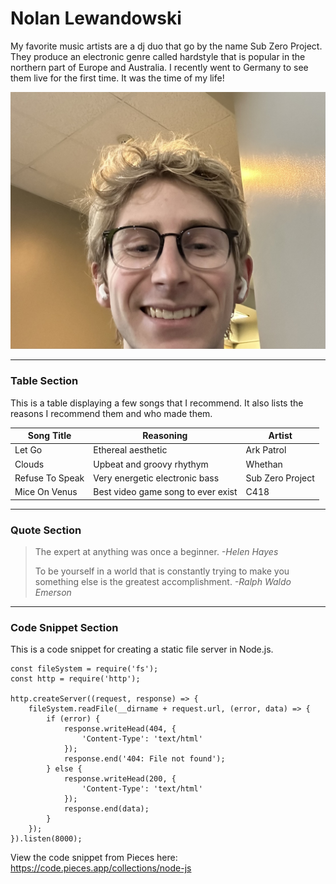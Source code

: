 # Nolan Lewandowski

My favorite music artists are a dj duo that go by the name Sub Zero Project. They produce an electronic genre called hardstyle that is popular in the northern part of Europe and Australia. I recently went to Germany to see them live for the first time. It was the time of my life!

![Picture of Me](DAaSSelfieImage.jpeg)

---

### Table Section

This is a table displaying a few songs that I recommend. It also lists the reasons I recommend them and who made them.

| Song Title | Reasoning | Artist |
| --- | --- | --- |
| Let Go | Ethereal aesthetic | Ark Patrol |
| Clouds | Upbeat and groovy rhythym | Whethan |
| Refuse To Speak | Very energetic electronic bass | Sub Zero Project |
| Mice On Venus | Best video game song to ever exist | C418 |

---

### Quote Section
> The expert at anything was once a beginner. *-Helen Hayes*
>
> To be yourself in a world that is constantly trying to make you something else is the greatest accomplishment. *-Ralph Waldo Emerson*

---

### Code Snippet Section

This is a code snippet for creating a static file server in Node.js.

```
const fileSystem = require('fs');
const http = require('http');

http.createServer((request, response) => {
	fileSystem.readFile(__dirname + request.url, (error, data) => {
		if (error) {
			response.writeHead(404, {
				'Content-Type': 'text/html'
			});
			response.end('404: File not found');
		} else {
			response.writeHead(200, {
				'Content-Type': 'text/html'
			});
			response.end(data);
		}
	});
}).listen(8000);
```

View the code snippet from Pieces here: <https://code.pieces.app/collections/node-js>